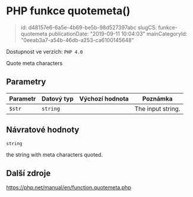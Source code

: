 PHP funkce quotemeta()
======================

> id: d48157e6-6a5e-4b69-be5b-98d527397abc
> slugCS: funkce-quotemeta
> publicationDate: "2019-09-11 10:04:03"
> mainCategoryId: "0eeab3a7-a54b-46db-a253-ca6100145648"

Dostupnost ve verzích: `PHP 4.0`

Quote meta characters


Parametry
--------------

| Parametr | Datový typ | Výchozí hodnota | Poznámka |
|-----|-----|-----|-----|
| `$str` | `string` |  | The input string. |


Návratové hodnoty
----------------

`string`

the string with meta characters quoted.

Další zdroje
------------

https://php.net/manual/en/function.quotemeta.php
